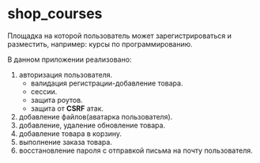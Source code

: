# shop_courses
Площадка на которой пользователь может зарегистрироваться и разместить, например: курсы по программированию.

В данном приложении реализовано:
1. авторизация пользователя.
   - валидация регистрации-добавление товара.
   - ceссии.
   - защита роутов.
   - защита от **CSRF** атак.
2. добавление файлов(аватарка пользователя).
3. добавление, удаление обновление товара.
4. добавление товара в корзину.
5. выполнение заказа товара.
6. восстановление пароля с отправкой письма на почту пользователя.
